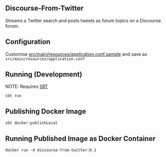 ## Discourse-From-Twitter

Streams a Twitter search and posts tweets as forum topics on a 
Discourse forum.

## Configuration

Customise [src/main/resources/application.conf.sample](src/main/resources/application.conf.sample) and save as
`src/main/resources/application.conf` 

## Running (Development)

NOTE: Requires [SBT](https://www.scala-sbt.org/)

    sbt run

## Publishing Docker Image

    sbt docker:publishLocal

## Running Published Image as Docker Container

    docker run -d discourse-from-twitter:0.1
    
